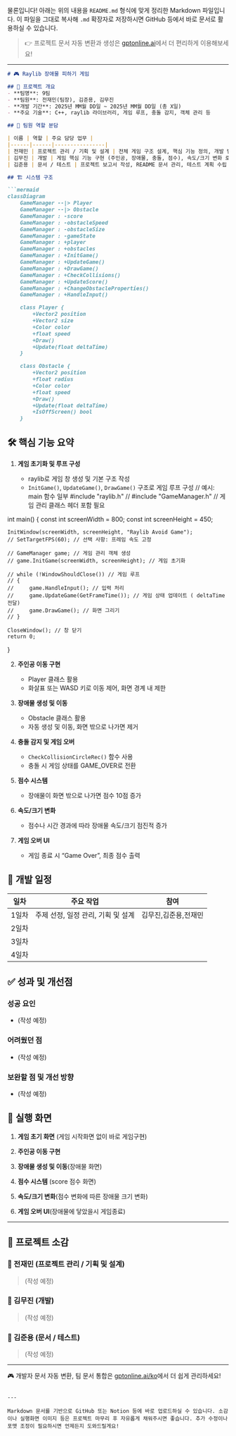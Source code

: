 물론입니다! 아래는 위의 내용을 `README.md` 형식에 맞게 정리한 Markdown 파일입니다. 이 파일을 그대로 복사해 `.md` 확장자로 저장하시면 GitHub 등에서 바로 문서로 활용하실 수 있습니다.

> 👉 프로젝트 문서 자동 변환과 생성은 [gptonline.ai](https://gptonline.ai/ko/)에서 더 편리하게 이용해보세요!

---

````markdown
# 🎮 Raylib 장애물 피하기 게임

## 📌 프로젝트 개요
- **팀명**: 9팀  
- **팀원**: 전재민(팀장), 김준용, 김무진  
- **개발 기간**: 2025년 MM월 DD일 ~ 2025년 MM월 DD일 (총 X일)  
- **주요 기술**: C++, raylib 라이브러리, 게임 루프, 충돌 감지, 객체 관리 등  

## 👥 팀원 역할 분담

| 이름 | 역할 | 주요 담당 업무 |
|------|------|----------------|
| 전재민 | 프로젝트 관리 / 기획 및 설계 | 전체 게임 구조 설계, 핵심 기능 정의, 개발 방향 제시, Git 관리 |
| 김무진 | 개발 | 게임 핵심 기능 구현 (주인공, 장애물, 충돌, 점수), 속도/크기 변화 로직 코딩, raylib 기능 활용 |
| 김준용 | 문서 / 테스트 | 프로젝트 보고서 작성, README 문서 관리, 테스트 계획 수립 및 실행, 버그 리포팅 |

## 🏗️ 시스템 구조

```mermaid
classDiagram
    GameManager --|> Player
    GameManager --|> Obstacle
    GameManager : -score
    GameManager : -obstacleSpeed
    GameManager : -obstacleSize
    GameManager : -gameState
    GameManager : +player
    GameManager : +obstacles
    GameManager : +InitGame()
    GameManager : +UpdateGame()
    GameManager : +DrawGame()
    GameManager : +CheckCollisions()
    GameManager : +UpdateScore()
    GameManager : +ChangeObstacleProperties()
    GameManager : +HandleInput()

    class Player {
        +Vector2 position
        +Vector2 size
        +Color color
        +float speed
        +Draw()
        +Update(float deltaTime)
    }

    class Obstacle {
        +Vector2 position
        +float radius
        +Color color
        +float speed
        +Draw()
        +Update(float deltaTime)
        +IsOffScreen() bool
    }
````

## 🛠️ 핵심 기능 요약

1. **게임 초기화 및 루프 구성**

   * raylib로 게임 창 생성 및 기본 구조 작성
   * `InitGame()`, `UpdateGame()`, `DrawGame()` 구조로 게임 루프 구성
  // 예시: main 함수 일부
#include "raylib.h"
// #include "GameManager.h" // 게임 관리 클래스 헤더 포함 필요

int main()
{
    const int screenWidth = 800;
    const int screenHeight = 450;

    InitWindow(screenWidth, screenHeight, "Raylib Avoid Game");
    // SetTargetFPS(60); // 선택 사항: 프레임 속도 고정

    // GameManager game; // 게임 관리 객체 생성
    // game.InitGame(screenWidth, screenHeight); // 게임 초기화

    // while (!WindowShouldClose()) // 게임 루프
    // {
    //     game.HandleInput(); // 입력 처리
    //     game.UpdateGame(GetFrameTime()); // 게임 상태 업데이트 ( deltaTime 전달)
    //     game.DrawGame(); // 화면 그리기
    // }

    CloseWindow(); // 창 닫기
    return 0;
}

2. **주인공 이동 구현**

   * Player 클래스 활용
   * 화살표 또는 WASD 키로 이동 제어, 화면 경계 내 제한

3. **장애물 생성 및 이동**

   * Obstacle 클래스 활용
   * 자동 생성 및 이동, 화면 밖으로 나가면 제거

4. **충돌 감지 및 게임 오버**

   * `CheckCollisionCircleRec()` 함수 사용
   * 충돌 시 게임 상태를 GAME\_OVER로 전환

5. **점수 시스템**

   * 장애물이 화면 밖으로 나가면 점수 10점 증가

6. **속도/크기 변화**

   * 점수나 시간 경과에 따라 장애물 속도/크기 점진적 증가

7. **게임 오버 UI**

   * 게임 종료 시 “Game Over”, 최종 점수 출력

## 📅 개발 일정

| 일차  | 주요 작업                                 | 참여            |
| --- | ------------------------------------- | ------------- |
| 1일차 | 주제 선정, 일정 관리, 기획 및 설계     | 김무진,김준용,전재민
| 2일차 | 
| 3일차 | 
| 4일차 |

## ✅ 성과 및 개선점

### 성공 요인

* (작성 예정)

### 어려웠던 점

* (작성 예정)

### 보완할 점 및 개선 방향

* (작성 예정)

## 📸 실행 화면

1. **게임 초기 화면** (게임 시작화면 없이 바로 게임구현)

   

2. **주인공 이동 구현** 

 

3. **장애물 생성 및 이동**(장애물 화면)



4. **점수 시스템** (score 점수 화면)



5. **속도/크기 변화**(점수 변화에 따른 장애물 크기 변화)



6. **게임 오버 UI**(장애물에 닿았을시 게임종료)


---

## 💬 프로젝트 소감

### 🔹 전재민 (프로젝트 관리 / 기획 및 설계)

> (작성 예정)

### 🔹 김무진 (개발)

> (작성 예정)

### 🔹 김준용 (문서 / 테스트)

> (작성 예정)

---

🎮 개발자 문서 자동 변환, 팀 문서 통합은 [gptonline.ai/ko](https://gptonline.ai/ko/)에서 더 쉽게 관리하세요!

```

--- 

Markdown 문서를 기반으로 GitHub 또는 Notion 등에 바로 업로드하실 수 있습니다. 소감이나 실행화면 이미지 등은 프로젝트 마무리 후 자유롭게 채워주시면 좋습니다. 추가 수정이나 포맷 조정이 필요하시면 언제든지 도와드릴게요!
```

